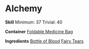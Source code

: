 <!-- TITLE: Bloody Tears Potion -->
<!-- SUBTITLE: A glass bottle full of fairy tears and blood, resses for 20 % -->

# Alchemy
**Skill**
Minimum: 37
Trivial: 40

**Container**
[Foldable Medicine Bag](foldable-medicine-bag)

**Ingredients**
[Bottle of Blood](bottle-of-blood)
[Fairy Tears](fairy-tears)